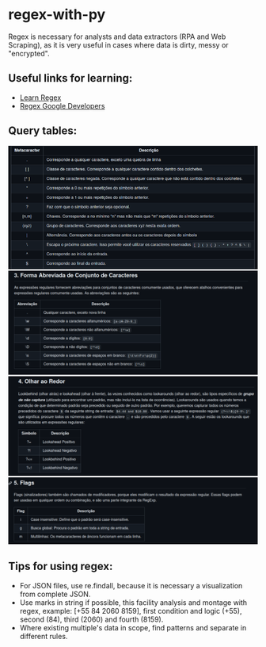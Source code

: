 # regex-with-py

Regex is necessary for analysts and data extractors (RPA and Web Scraping), as it is very useful in cases where data is dirty, messy or "encrypted".

## Useful links for learning:
- [Learn Regex](https://github.com/ziishaned/learn-regex)
- [Regex Google Developers](https://developers.google.com/edu/python/regular-expressions?hl=pt-br)

## Query tables:

![Metacaracter](images/metacaracter.png)
![Joints](images/joints.png)
![Metacaracter](images/lookaround.png)
![Flags](images/flags.png)

## Tips for using regex:

- For JSON files, use re.findall, because it is necessary a visualization from complete JSON.
- Use marks in string if possible, this facility analysis and montage with regex, example: [+55 84 2060 8159], first condition and logic (+55), second (84), third (2060) and fourth (8159).
- Where existing multiple's data in scope, find patterns and separate in different rules.